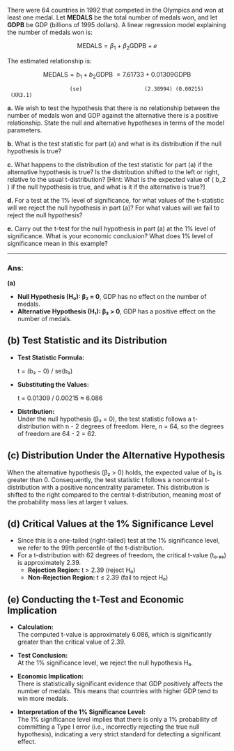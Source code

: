 There were 64 countries in 1992 that competed in the Olympics and won at least one medal. Let **MEDALS** be the total number of medals won, and let **GDPB** be GDP (billions of 1995 dollars). A linear regression model explaining the number of medals won is:

$$
\ \text{MEDALS} = \beta_1 + \beta_2 \text{GDPB} + e \
$$

The estimated relationship is:

$$
\ \text{MEDALS} = b_1 + b_2 \text{GDPB} \ = 7.61733 + 0.01309 \text{GDPB} \
$$

                        (se)                    (2.38994) (0.00215)   (XR3.1)

**a.** We wish to test the hypothesis that there is no relationship between the number of medals won and GDP against the alternative there is a positive relationship. State the null and alternative hypotheses in terms of the model parameters.

**b.** What is the test statistic for part (a) and what is its distribution if the null hypothesis is true?

**c.** What happens to the distribution of the test statistic for part (a) if the alternative hypothesis is true? Is the distribution shifted to the left or right, relative to the usual t-distribution? [Hint: What is the expected value of \( b_2 \) if the null hypothesis is true, and what is it if the alternative is true?]

**d.** For a test at the 1% level of significance, for what values of the t-statistic will we reject the null hypothesis in part (a)? For what values will we fail to reject the null hypothesis?

**e.** Carry out the t-test for the null hypothesis in part (a) at the 1% level of significance. What is your economic conclusion? What does 1% level of significance mean in this example?

---
### Ans:

**(a)** 
- **Null Hypothesis (H₀): β₂ = 0**, GDP has no effect on the number of medals.
- **Alternative Hypothesis (H₁): β₂ > 0**, GDP has a positive effect on the number of medals.

## (b) Test Statistic and its Distribution
- **Test Statistic Formula:**

  t = (b₂ − 0) / se(b₂)
  
- **Substituting the Values:**

  t = 0.01309 / 0.00215 ≈ 6.086

- **Distribution:**  
  Under the null hypothesis (β₂ = 0), the test statistic follows a t-distribution with n - 2 degrees of freedom. Here, n = 64, so the degrees of freedom are 64 - 2 = 62.

## (c) Distribution Under the Alternative Hypothesis
When the alternative hypothesis (β₂ > 0) holds, the expected value of b₂ is greater than 0. Consequently, the test statistic t follows a noncentral t-distribution with a positive noncentrality parameter. This distribution is shifted to the right compared to the central t-distribution, meaning most of the probability mass lies at larger t values.

## (d) Critical Values at the 1% Significance Level
- Since this is a one-tailed (right-tailed) test at the 1% significance level, we refer to the 99th percentile of the t-distribution.
- For a t-distribution with 62 degrees of freedom, the critical t-value (t₀.₉₉) is approximately 2.39.
  - **Rejection Region:** t > 2.39 (reject H₀)
  - **Non-Rejection Region:** t ≤ 2.39 (fail to reject H₀)

## (e) Conducting the t-Test and Economic Implication
- **Calculation:**  
  The computed t-value is approximately 6.086, which is significantly greater than the critical value of 2.39.
  
- **Test Conclusion:**  
  At the 1% significance level, we reject the null hypothesis H₀.

- **Economic Implication:**  
  There is statistically significant evidence that GDP positively affects the number of medals. This means that countries with higher GDP tend to win more medals.

- **Interpretation of the 1% Significance Level:**  
  The 1% significance level implies that there is only a 1% probability of committing a Type I error (i.e., incorrectly rejecting the true null hypothesis), indicating a very strict standard for detecting a significant effect.
